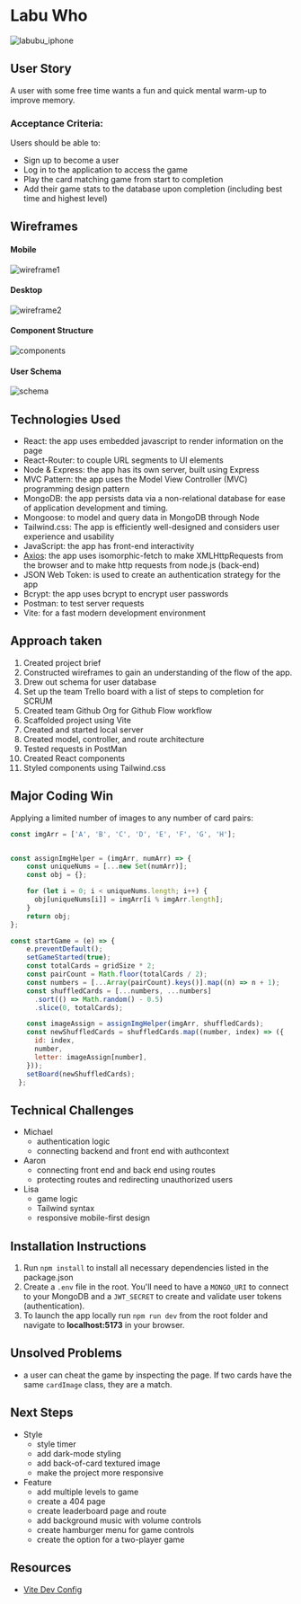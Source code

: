 # Labu Who

![labubu_iphone](./src/assets/iphone_mockup_sm.png)

## User Story

A user with some free time wants a fun and quick mental warm-up to improve memory.

### Acceptance Criteria:

Users should be able to:

- Sign up to become a user
- Log in to the application to access the game
- Play the card matching game from start to completion
- Add their game stats to the database upon completion (including best time and highest level)

## Wireframes

#### Mobile

![wireframe1](./src/assets/wireframe_mobile.png)

#### Desktop

![wireframe2](./src/assets/wireframe_desktop.png)

#### Component Structure

![components](./src/assets/component_structure.png)

#### User Schema

![schema](./src/assets/user_schema.png)

## Technologies Used

- React: the app uses embedded javascript to render information on the page
- React-Router: to couple URL segments to UI elements
- Node & Express: the app has its own server, built using Express
- MVC Pattern: the app uses the Model View Controller (MVC) programming design pattern
- MongoDB: the app persists data via a non-relational database for ease of application development and timing.
- Mongoose: to model and query data in MongoDB through Node
- Tailwind.css: The app is efficiently well-designed and considers user experience and usability
- JavaScript: the app has front-end interactivity
- [Axios](https://axios-http.com/docs/intro): the app uses isomorphic-fetch to make XMLHttpRequests from the browser and to make http requests from node.js (back-end)
- JSON Web Token: is used to create an authentication strategy for the app
- Bcrypt: the app uses bcrypt to encrypt user passwords
- Postman: to test server requests
- Vite: for a fast modern development environment

## Approach taken

1. Created project brief
2. Constructed wireframes to gain an understanding of the flow of the app.
3. Drew out schema for user database
4. Set up the team Trello board with a list of steps to completion for SCRUM
5. Created team Github Org for Github Flow workflow
6. Scaffolded project using Vite
7. Created and started local server
8. Created model, controller, and route architecture
9. Tested requests in PostMan
10. Created React components
11. Styled components using Tailwind.css

## Major Coding Win
Applying a limited number of images to any number of card pairs:
```js
const imgArr = ['A', 'B', 'C', 'D', 'E', 'F', 'G', 'H'];


const assignImgHelper = (imgArr, numArr) => {
    const uniqueNums = [...new Set(numArr)];
    const obj = {};

    for (let i = 0; i < uniqueNums.length; i++) {
      obj[uniqueNums[i]] = imgArr[i % imgArr.length];
    }
    return obj;
};

const startGame = (e) => {
    e.preventDefault();
    setGameStarted(true);
    const totalCards = gridSize * 2;
    const pairCount = Math.floor(totalCards / 2);
    const numbers = [...Array(pairCount).keys()].map((n) => n + 1);
    const shuffledCards = [...numbers, ...numbers]
      .sort(() => Math.random() - 0.5)
      .slice(0, totalCards);

    const imageAssign = assignImgHelper(imgArr, shuffledCards);
    const newShuffledCards = shuffledCards.map((number, index) => ({
      id: index,
      number,
      letter: imageAssign[number],
    }));
    setBoard(newShuffledCards);
  };
```

## Technical Challenges

- Michael
  - authentication logic
  - connecting backend and front end with authcontext
- Aaron
  - connecting front end and back end using routes
  - protecting routes and redirecting unauthorized users
- Lisa
  - game logic
  - Tailwind syntax
  - responsive mobile-first design

## Installation Instructions

1. Run `npm install` to install all necessary dependencies listed in the package.json
2. Create a `.env` file in the root. You'll need to have a `MONGO_URI` to connect to your MongoDB and a `JWT_SECRET` to create and validate user tokens (authentication).
3. To launch the app locally run `npm run dev` from the root folder and navigate to **localhost:5173** in your browser.

## Unsolved Problems

- a user can cheat the game by inspecting the page. If two cards have the same `cardImage` class, they are a match.

## Next Steps

- Style
  - style timer
  - add dark-mode styling
  - add back-of-card textured image
  - make the project more responsive
- Feature
  - add multiple levels to game
  - create a 404 page
  - create leaderboard page and route
  - add background music with volume controls
  - create hamburger menu for game controls
  - create the option for a two-player game

## Resources

- [Vite Dev Config](https://vite.dev/config/)

